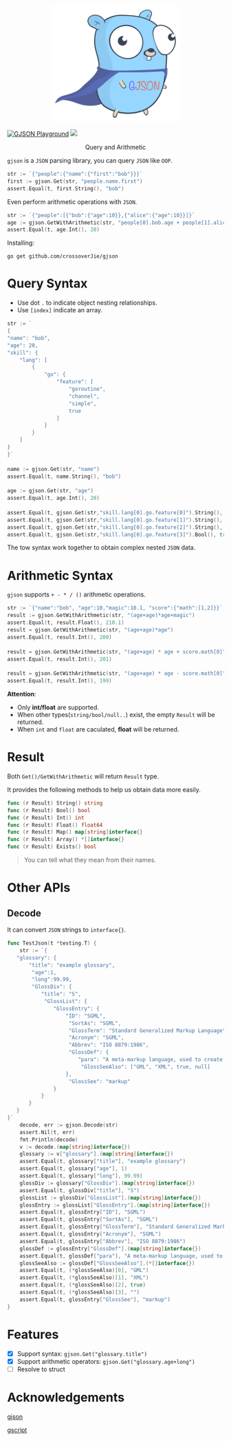 <p align="center">
<img 
    src="gjson-logo.png" 
    width="300" height="270" border="0" alt="GJSON">
<br>

<a href="https://goreportcard.com/report/github.com/crossoverJie/gjson"><img src="https://goreportcard.com/badge/github.com/crossoverJie/gjson" alt="GJSON Playground"></a>
<a href="https://codecov.io/gh/crossoverJie/gjson"><img src="https://codecov.io/gh/crossoverJie/gjson/branch/main/graph/badge.svg?token=51WIOVFN95"></a>
	
</p>
<p align="center">Query and Arithmetic</a></p>


`gjson` is a `JSON` parsing library, you can query `JSON` like `OOP`. 

```go
str := `{"people":{"name":{"first":"bob"}}}`
first := gjson.Get(str, "people.name.first")
assert.Equal(t, first.String(), "bob")
```

Even perform arithmetic operations with `JSON`.

```go
str := `{"people":[{"bob":{"age":10}},{"alice":{"age":10}}]}`
age := gjson.GetWithArithmetic(str, "people[0].bob.age + people[1].alice.age")
assert.Equal(t, age.Int(), 20)
```

Installing:

```shell
go get github.com/crossoverJie/gjson
```

# Query Syntax

- Use dot `.` to indicate object nesting relationships.
- Use `[index]` indicate an array.

```go
str := `
{
"name": "bob",
"age": 20,
"skill": {
    "lang": [
        {
            "go": {
                "feature": [
                    "goroutine",
                    "channel",
                    "simple",
                    true
                ]
            }
        }
    ]
}
}`

name := gjson.Get(str, "name")
assert.Equal(t, name.String(), "bob")

age := gjson.Get(str, "age")
assert.Equal(t, age.Int(), 20)

assert.Equal(t, gjson.Get(str,"skill.lang[0].go.feature[0]").String(), "goroutine")
assert.Equal(t, gjson.Get(str,"skill.lang[0].go.feature[1]").String(), "channel")
assert.Equal(t, gjson.Get(str,"skill.lang[0].go.feature[2]").String(), "simple")
assert.Equal(t, gjson.Get(str,"skill.lang[0].go.feature[3]").Bool(), true)
```

The tow syntax work together to obtain complex nested `JSON` data.

# Arithmetic Syntax

`gjson` supports `+ - * / ()` arithmetic operations.

```go
str := `{"name":"bob", "age":10,"magic":10.1, "score":{"math":[1,2]}}`
result := gjson.GetWithArithmetic(str, "(age+age)*age+magic")
assert.Equal(t, result.Float(), 210.1)
result = gjson.GetWithArithmetic(str, "(age+age)*age")
assert.Equal(t, result.Int(), 200)

result = gjson.GetWithArithmetic(str, "(age+age) * age + score.math[0]")
assert.Equal(t, result.Int(), 201)

result = gjson.GetWithArithmetic(str, "(age+age) * age - score.math[0]")
assert.Equal(t, result.Int(), 199)
```

**Attention**:

- Only **int/float** are supported.
- When other types(`string/bool/null..`) exist, the empty `Result` will be returned.
- When `int` and `float` are caculated, **float** will be returned.

# Result

Both `Get()/GetWithArithmetic` will return `Result` type.


It provides the following methods to help us obtain data more easily.

```go
func (r Result) String() string
func (r Result) Bool() bool
func (r Result) Int() int
func (r Result) Float() float64
func (r Result) Map() map[string]interface{}
func (r Result) Array() *[]interface{}
func (r Result) Exists() bool
```

> You can tell what they mean from their names.

# Other APIs

## Decode

It can convert `JSON` strings to `interface{}`.

```go
func TestJson(t *testing.T) {
	str := `{
   "glossary": {
       "title": "example glossary",
		"age":1,
		"long":99.99,
		"GlossDiv": {
           "title": "S",
			"GlossList": {
               "GlossEntry": {
                   "ID": "SGML",
					"SortAs": "SGML",
					"GlossTerm": "Standard Generalized Markup Language",
					"Acronym": "SGML",
					"Abbrev": "ISO 8879:1986",
					"GlossDef": {
                       "para": "A meta-markup language, used to create markup languages such as DocBook.",
						"GlossSeeAlso": ["GML", "XML", true, null]
                   },
					"GlossSee": "markup"
               }
           }
       }
   }
}`
	decode, err := gjson.Decode(str)
	assert.Nil(t, err)
	fmt.Println(decode)
	v := decode.(map[string]interface{})
	glossary := v["glossary"].(map[string]interface{})
	assert.Equal(t, glossary["title"], "example glossary")
	assert.Equal(t, glossary["age"], 1)
	assert.Equal(t, glossary["long"], 99.99)
	glossDiv := glossary["GlossDiv"].(map[string]interface{})
	assert.Equal(t, glossDiv["title"], "S")
	glossList := glossDiv["GlossList"].(map[string]interface{})
	glossEntry := glossList["GlossEntry"].(map[string]interface{})
	assert.Equal(t, glossEntry["ID"], "SGML")
	assert.Equal(t, glossEntry["SortAs"], "SGML")
	assert.Equal(t, glossEntry["GlossTerm"], "Standard Generalized Markup Language")
	assert.Equal(t, glossEntry["Acronym"], "SGML")
	assert.Equal(t, glossEntry["Abbrev"], "ISO 8879:1986")
	glossDef := glossEntry["GlossDef"].(map[string]interface{})
	assert.Equal(t, glossDef["para"], "A meta-markup language, used to create markup languages such as DocBook.")
	glossSeeAlso := glossDef["GlossSeeAlso"].(*[]interface{})
	assert.Equal(t, (*glossSeeAlso)[0], "GML")
	assert.Equal(t, (*glossSeeAlso)[1], "XML")
	assert.Equal(t, (*glossSeeAlso)[2], true)
	assert.Equal(t, (*glossSeeAlso)[3], "")
	assert.Equal(t, glossEntry["GlossSee"], "markup")
}
```

# Features
- [x] Support syntax: `gjson.Get("glossary.title")`
- [x] Support arithmetic operators: `gjson.Get("glossary.age+long")`
- [ ] Resolve to struct

# Acknowledgements

[gjson](https://github.com/tidwall/gjson)

[gscript](https://github.com/crossoverjie/gscript)